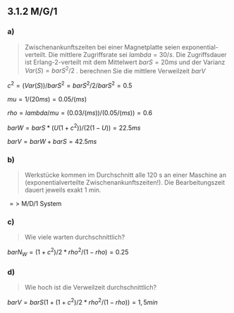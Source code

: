 ## 3.1.2 M/G/1

### a) 

> Zwischenankunftszeiten bei einer Magnetplatte seien exponential-verteilt. Die mittlere Zugriffsrate sei $lambda = 30/s$. Die Zugriffsdauer ist Erlang-2-verteilt mit dem Mittelwert $bar S = 20 ms$ und der Varianz $Var(S) = bar S^2 / 2$ . berechnen Sie die mittlere Verweilzeit $bar V$

$c^2 = (Var(S))/bar S^2 = bar S^2/2 / bar S^2 = 0.5$

$mu = 1/(20ms) = 0.05/(ms)$

$rho=lambda/mu=(0.03/(ms))/(0.05/(ms))=0.6$

$bar W  = bar S * (U(1+c^2))/(2(1-U))=22.5ms$

$bar V = bar W + bar S = 42.5ms$

### b)

> Werkstücke kommen im Durchschnitt alle 120 s an einer Maschine an (exponentialverteilte Zwischenankunftszeiten!). Die Bearbeitungszeit dauert jeweils exakt 1 min.

$=>$ M/D/1 System

### c)

> Wie viele warten durchschnittlich?

$bar N_W = (1+c^2)/2 * rho^2/(1-rho) = 0.25$

### d)

> Wie hoch ist die Verweilzeit durchschnittlich?

$bar V = bar S (1 + (1+c^2)/2 * rho^2/(1-rho)) = 1,5min$